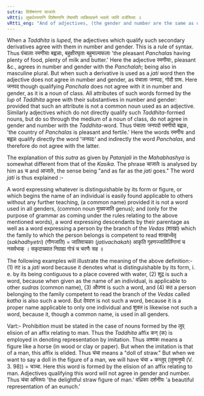 ```yaml
---
sutra: विशेषणानां चाजातेः
vRtti: लुबर्थस्ययानि विशेषणानि तेषामपि व्यक्तिवचने भवतो जातिं वर्जयित्वा ॥
vRtti_eng: "And of adjectives, (the gender and number are the same as of the word formed by _lup_ elision of the _Taddhita_ and which they qualify) so far as the _jati_ (or kind or species) is concerned; (or when not expressing _jati_.)"
---
```

When a _Taddhita_ is _luped_, the adjectives which qualify such secondary derivatives agree with them in number and gender. This is a rule of syntax. Thus पंचालाः रमणीयाः बह्वन्नाः, बहुक्षीरघृताः बहुमाल्यफलाः 'the pleasant _Panchalas_ having plenty of food, plenty of milk and butter.' Here the adjective रमणीयाः, pleasant &c., agrees in number and gender with the _Panchalah_; being also in masculine plural. But when such a derivative is used as a _jati_ word then the adjective does not agree in number and gender, as पंचालाः जनपदः, गोदौ ग्रामः. Here जनपद though qualifying _Panchala_ does not agree with it in number and gender, as it is a noun of class. All attributes of such words formed by the _lup_ of _Taddhita_ agree with their substantives in number and gender: provided that such an attribute is not a common noun used as an adjective. Similarly adjectives which do not directly qualify such _Taddhita_-formed nouns, but do so through the medium of a noun of class, do not agree in gender and number with the _Taddhita_-word. Thus पंचालाः जनपदो रमणीयो बह्वन्नः, 'the country of _Panchalas_ is pleasant and fertile.' Here the words रमणीयः and बह्वन्नः qualify directly the word 'जनपदः' and indirectly the word _Panchalas_, and therefore do not agree with the latter.

The explanation of this _sutra_ as given by _Patanjali_ in the _Mahabhashya_ is somewhat different from that of the _Kasika_. The phrase चाजातेः is analysed by him as च and आजातेः, the sense being "and as far as the _jati_ goes." The word _jati_ is thus explained :-

A word expressing whatever is distinguishable by its form or figure, or which begins the name of an individual is easily found applicable to others without any further teaching, (a common name) provided it is not a word used in all genders, (common noun मुख्यजाति genus); and (only for the purpose of grammar as coming under the rules relating to the above mentioned words), a word expressing descendants by their parentage as well as a word expressing a person by the branch of the _Vedas_ (शाखा) which the family to which the person belongs is competent to read शाखाध्येतृ (_sakhadhyetri_) (गौणजाति) = जातिवाचकाः (_jativachakah_) आकृति गृहणज्जातिर्लिंगानां च नसर्वभाक् ।  सकृदाख्यात निग्राह्य गोत्रं च चरणैः सह ॥

The following examples will illustrate the meaning of the above definition:-(1) तट is a _jati_ word because it denotes what is distinguishable by its form, i. e. by its being contiguous to a place covered with water, (2) शूद्र is such a word, because when given as the name of an individual, is applicable to other _sudras_ (common name), (3) औपगव is such a word, and (4) कठ a person belonging to the family competent to read the branch of the _Vedas_ called _katha_ is also such a word. But देवदत्त is not such a word, because it is a proper name applicable to only one individual and शुक्ल is likewise not such a word, because it, though a common name, is used in all genders.

Vart:- Prohibition must be stated in the case of nouns formed by the लुप् elision of an affix relating to man. Thus the _Taddhita_ affix कन् (क) is employed in denoting representation by imitation. Thus अश्वकः means a figure like a horse (in wood or clay or paper). But when the imitation is that of a man, this affix is elided. Thus चंचा means a "doll of straw." But when we want to say a doll in the figure of a man, we will have चंचा + कन्लुप् (लुम्मनुष्ये (V. 3. 98)) = चञ्चा. Here this word is formed by the elision of an affix relating to man. Adjectives qualifying this word will not agree in gender and number. Thus चंचा अभिरूपः 'the delightful straw figure of man.' वध्रिकाः दर्शनीयः 'a beautiful representation of an eunuch.'
